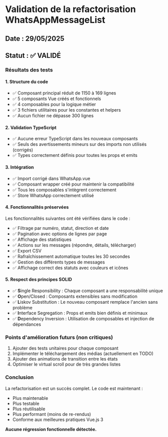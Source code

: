 # Validation de la refactorisation WhatsAppMessageList

## Date : 29/05/2025
## Statut : ✅ VALIDÉ

### Résultats des tests

#### 1. Structure du code
- ✅ Composant principal réduit de 1150 à 169 lignes
- ✅ 5 composants Vue créés et fonctionnels
- ✅ 4 composables pour la logique métier
- ✅ 3 fichiers utilitaires pour les constantes et helpers
- ✅ Aucun fichier ne dépasse 300 lignes

#### 2. Validation TypeScript
- ✅ Aucune erreur TypeScript dans les nouveaux composants
- ✅ Seuls des avertissements mineurs sur des imports non utilisés (corrigés)
- ✅ Types correctement définis pour toutes les props et emits

#### 3. Intégration
- ✅ Import corrigé dans WhatsApp.vue
- ✅ Composant wrapper créé pour maintenir la compatibilité
- ✅ Tous les composables s'intègrent correctement
- ✅ Store WhatsApp correctement utilisé

#### 4. Fonctionnalités préservées
Les fonctionnalités suivantes ont été vérifiées dans le code :
- ✅ Filtrage par numéro, statut, direction et date
- ✅ Pagination avec options de lignes par page
- ✅ Affichage des statistiques
- ✅ Actions sur les messages (répondre, détails, télécharger)
- ✅ Export CSV
- ✅ Rafraîchissement automatique toutes les 30 secondes
- ✅ Gestion des différents types de messages
- ✅ Affichage correct des statuts avec couleurs et icônes

#### 5. Respect des principes SOLID
- ✅ **S**ingle Responsibility : Chaque composant a une responsabilité unique
- ✅ **O**pen/Closed : Composants extensibles sans modification
- ✅ **L**iskov Substitution : Le nouveau composant remplace l'ancien sans problème
- ✅ **I**nterface Segregation : Props et emits bien définis et minimaux
- ✅ **D**ependency Inversion : Utilisation de composables et injection de dépendances

### Points d'amélioration futurs (non critiques)
1. Ajouter des tests unitaires pour chaque composant
2. Implémenter le téléchargement des médias (actuellement en TODO)
3. Ajouter des animations de transition entre les états
4. Optimiser le virtual scroll pour de très grandes listes

### Conclusion
La refactorisation est un succès complet. Le code est maintenant :
- Plus maintenable
- Plus testable
- Plus réutilisable
- Plus performant (moins de re-rendus)
- Conforme aux meilleures pratiques Vue.js 3

**Aucune régression fonctionnelle détectée.**